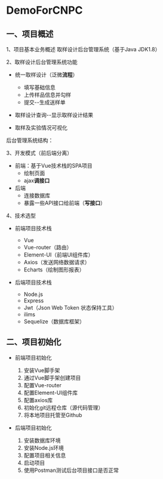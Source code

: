 # DemoForCNPC
## 一、项目概述
1、项目基本业务概述
取样设计后台管理系统（基于Java JDK1.8）

2、取样设计后台管理系统功能

- 统一取样设计（泛微**流程**）
  - 填写基础信息
  - 上传样品信息并勾样
  - 提交--生成送样单

- 取样设计查询--显示取样设计结果
- 取样及实验情况可视化

后台管理系统结构：


3、开发模式（前后端分离）
- 前端：基于Vue技术栈的SPA项目
	- 绘制页面
	- ajax**调接口**
- 后端
	- 连接数据库
	- 暴露一些API接口给前端（**写接口**）


4、技术选型
- 前端项目技术栈
	- Vue
	- Vue-router（路由）
	- Element-UI（前端UI组件库）
	- Axios（发送网络数据请求）
	- Echarts（绘制图形报表）

- 后端项目技术栈
	- Node.js
	- Express
	- Jwt（Json Web Token 状态保持工具）
	- ilims
	- Sequelize（数据库框架）

## 二、项目初始化
- 前端项目初始化
	1. 安装Vue脚手架
	2. 通过Vue脚手架创建项目
	3. 配置Vue-router
	4. 配置Element-UI组件库
	5. 配置axios库
	6. 初始化git远程仓库（源代码管理）
	7. 将本地项目托管至Github

- 后端项目初始化
	1. 安装数据库环境
	2. 安装Node.js环境
	3. 配置项目相关信息
	4. 启动项目
	5. 使用Postman测试后台项目接口是否正常

